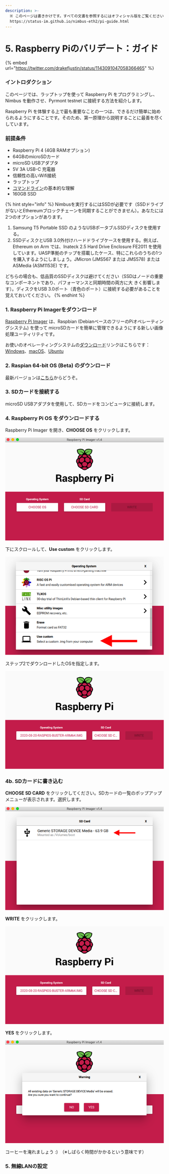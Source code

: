 ```yaml
---
description: >-
  ※ このページは書きかけです。すべての文書を参照するにはオフィシャル版をご覧ください。
  https://status-im.github.io/nimbus-eth2/pi-guide.html
---
```


# 5. Raspberry Piのバリデート：ガイド

{% embed url="https://twitter.com/drakefjustin/status/1143091047058366465" %}

### イントロダクション

このページでは、ラップトップを使って Raspberry Pi をプログラミングし、Nimbus を動作させ、Pyrmont testnet に接続する方法を紹介します。

Raspberry Pi を体験する上で最も重要なことの一つは、できるだけ簡単に始められるようにすることです。そのため、第一原理から説明することに最善を尽くしています。

### 前提条件

* Raspberry Pi 4 \(4GB RAMオプション\)
* 64GBのmicroSDカード
* microSD USBアダプタ
* 5V 3A USB-C 充電器
* 信頼性の高いWifi接続
* ラップトップ
* [コマンドライン](https://www.learnenough.com/command-line-tutorial/basics)の基本的な理解
* 160GB SSD

{% hint style="info" %}
Nimbusを実行するにはSSDが必要です（SSDドライブがないとEthereumブロックチェーンを同期することができません）。あなたには2つのオプションがあります。

1. Samsung T5 Portable SSD のようなUSBポータブルSSDディスクを使用する。
2. SSDディスクとUSB 3.0外付けハードドライブケースを使用する。例えば、Ethereum on Arm では、Inateck 2.5 Hard Drive Enclosure FE2011 を使用しています。UASP準拠のチップを搭載したケース、特にこれらのうちの1つを購入するようにしましょう。JMicron \(JMS567 または JMS578\) または ASMedia \(ASM1153E\) です。

どちらの場合も、低品質のSSDディスクは避けてください（SSDはノードの重要なコンポーネントであり、パフォーマンスと同期時間の両方に大 きく影響します）。ディスクをUSB 3.0ポート（青色のポート）に接続する必要があることを覚えておいてください。
{% endhint %}

### 1. Raspberry Pi Imagerをダウンロード

[Raspberry Pi Imager](https://www.raspberrypi.org/blog/raspberry-pi-imager-imaging-utility/) は、Raspbian \(DebianベースのフリーのPiオペレーティングシステム\) を使って microSDカードを簡単に管理できるようにする新しい画像処理ユーティリティです。

お使いのオペレーティングシステムの[ダウンロード](https://www.learnenough.com/command-line-tutorial/basics)リンクはこちらです：[Windows](https://downloads.raspberrypi.org/imager/imager_1.4.exe)、[macOS](https://downloads.raspberrypi.org/imager/imager_1.4.dmg)、[Ubuntu](https://downloads.raspberrypi.org/imager/imager_1.4_amd64.deb)

### 2. Raspian 64-bit OS \(Beta\) のダウンロード

最新バージョンは[こちら](https://downloads.raspberrypi.org/raspios_arm64/images/)からどうぞ。

### 3. SDカードを接続する

microSD USBアダプタを使用して、SDカードをコンピュータに接続します。

### 4. Raspberry Pi OS をダウンロードする

Raspberry Pi Imager を開き、**CHOOSE OS** をクリックします。

![](../.gitbook/assets/5-4.png)

下にスクロールして、**Use custom** をクリックします。

![](../.gitbook/assets/5-4-2.png)

ステップ2でダウンロードしたOSを指定します。

![](../.gitbook/assets/5-4-3.png)

### 4b. SDカードに書き込む

**CHOOSE SD CARD** をクリックしてください。SDカードの一覧のポップアップメニューが表示されます。選択します。

![](../.gitbook/assets/5-4b.png)

**WRITE** をクリックします。

![](../.gitbook/assets/5-4b-2.png)

**YES** をクリックします。

![](../.gitbook/assets/5-4b-3.png)

コーヒーを淹れましょう :\)　（※しばらく時間がかかるという意味です）

### 5. 無線LANの設定






